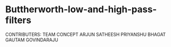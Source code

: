 # Buttherworth-low-and-high-pass-filters
CONTRIBUTERS:              TEAM CONCEPT              ARJUN SATHEESH              PRIYANSHU BHAGAT              GAUTAM GOVINDARAJU       
